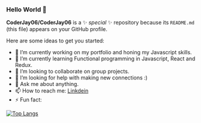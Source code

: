 ### Hello World 👋

**CoderJay06/CoderJay06** is a ✨ _special_ ✨ repository because its `README.md` (this file) appears on your GitHub profile.

Here are some ideas to get you started:

- 🔭 I’m currently working on my portfolio and honing my Javascript skills.
- 🌱 I’m currently learning Functional programming in Javascript, React and Redux.
- 👯 I’m looking to collaborate on group projects.
- 🤔 I’m looking for help with making new connections :)
- 💬 Ask me about anything.
- 📫 How to reach me: [Linkdein](https://www.linkedin.com/in/jason-j-cruz/)
- ⚡ Fun fact: 


[![Top Langs](https://github-readme-stats.vercel.app/api/top-langs/?username=CoderJay06&show_icons=true&?theme=dark)](https://github.com/CoderJay06/github-readme-stats)
